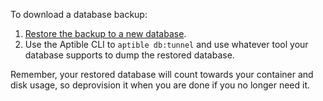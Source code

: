 To download a database backup:

1. [Restore the backup to a new database](/topics/paas/how-to-restore-from-database-backup/).
2. Use the Aptible CLI to `aptible db:tunnel` and use whatever tool your database supports to dump the restored database.

Remember, your restored database will count towards your container and disk usage, so deprovision it when you are done if you no longer need it.
